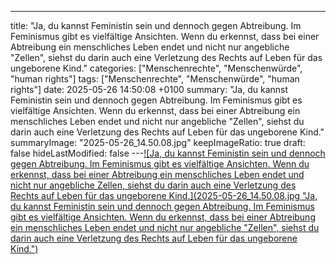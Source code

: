---
title: "Ja, du kannst Feministin sein und dennoch gegen Abtreibung. Im Feminismus gibt es vielfältige Ansichten. Wenn du erkennst, dass bei einer Abtreibung ein menschliches Leben endet und nicht nur angebliche "Zellen", siehst du darin auch eine Verletzung des Rechts auf Leben für das ungeborene Kind."
categories: ["Menschenrechte", "Menschenwürde", "human rights"]
tags: ["Menschenrechte", "Menschenwürde", "human rights"]
date: 2025-05-26 14:50:08 +0100
summary: "Ja, du kannst Feministin sein und dennoch gegen Abtreibung. Im Feminismus gibt es vielfältige Ansichten. Wenn du erkennst, dass bei einer Abtreibung ein menschliches Leben endet und nicht nur angebliche "Zellen", siehst du darin auch eine Verletzung des Rechts auf Leben für das ungeborene Kind."
summaryImage: "2025-05-26_14.50.08.jpg"
keepImageRatio: true
draft: false
hideLastModified: false
---[![Ja, du kannst Feministin sein und dennoch gegen Abtreibung. Im Feminismus gibt es vielfältige Ansichten. Wenn du erkennst, dass bei einer Abtreibung ein menschliches Leben endet und nicht nur angebliche Zellen, siehst du darin auch eine Verletzung des Rechts auf Leben für das ungeborene Kind.](2025-05-26_14.50.08.jpg "Ja, du kannst Feministin sein und dennoch gegen Abtreibung. Im Feminismus gibt es vielfältige Ansichten. Wenn du erkennst, dass bei einer Abtreibung ein menschliches Leben endet und nicht nur angebliche "Zellen", siehst du darin auch eine Verletzung des Rechts auf Leben für das ungeborene Kind.")](https://www.sundaysforlife.org/de)